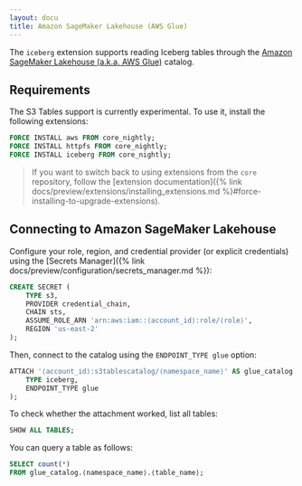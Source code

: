 ```yaml
---
layout: docu
title: Amazon SageMaker Lakehouse (AWS Glue)
---
```


The `iceberg` extension supports reading Iceberg tables through the [Amazon SageMaker Lakehouse (a.k.a. AWS Glue)](https://aws.amazon.com/sagemaker/lakehouse/) catalog.

## Requirements

The S3 Tables support is currently experimental.
To use it, install the following extensions:

```sql
FORCE INSTALL aws FROM core_nightly;
FORCE INSTALL httpfs FROM core_nightly;
FORCE INSTALL iceberg FROM core_nightly;
```

> If you want to switch back to using extensions from the `core` repository,
> follow the [extension documentation]({% link docs/preview/extensions/installing_extensions.md %}#force-installing-to-upgrade-extensions).

## Connecting to Amazon SageMaker Lakehouse

Configure your role, region, and credential provider (or explicit credentials) using the [Secrets Manager]({% link docs/preview/configuration/secrets_manager.md %}):


```sql
CREATE SECRET (
    TYPE s3,
    PROVIDER credential_chain,
    CHAIN sts,
    ASSUME_ROLE_ARN 'arn:aws:iam::⟨account_id⟩:role/⟨role⟩',
    REGION 'us-east-2'
);
```

Then, connect to the catalog using the `ENDPOINT_TYPE glue` option:

```sql
ATTACH '⟨account_id⟩:s3tablescatalog/⟨namespace_name⟩' AS glue_catalog (
    TYPE iceberg,
    ENDPOINT_TYPE glue
);
```

To check whether the attachment worked, list all tables:

```sql
SHOW ALL TABLES;
```

You can query a table as follows:

```sql
SELECT count(*)
FROM glue_catalog.⟨namespace_name⟩.⟨table_name⟩;
```